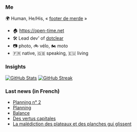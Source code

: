 ### Me

🌍 Human, He/His, « [footer de merde](https://open-time.net/post/2013/07/17/La-veritable-histoire-du-Footer-de-merde-) » 
* 🏠 https://open-time.net 
* 🛠️ Lead dev' of [dotclear](https://git.dotclear.org/dev/dotclear)
* 📷 photo, 🚲 vélo, 🏍️ moto 
* 🇫🇷 native, 🇬🇧 speaking, 🇪🇺 living

### Insights

[![GitHub Stats](https://github-readme-stats-sigma-five.vercel.app/api?username=franck-paul)](https://github.com/franck-paul)
[![GitHub Streak](https://github-readme-streak-stats.herokuapp.com?user=franck-paul)](https://git.io/streak-stats)

### Last news (in French)

<!-- BLOG-POST-LIST:START -->
- [Planning n° 2](https://open-time.net/post/2023/08/22/Planning-n-2)
- [Planning](https://open-time.net/post/2023/08/21/Planning)
- [Balance](https://open-time.net/post/2023/08/20/Balance)
- [Des vertus capitales](https://open-time.net/post/2023/08/19/Des-vertus-capitales)
- [La malédiction des plateaux et des planches gui glissent](https://open-time.net/post/2023/08/18/La-malediction-des-plateaux-et-des-planches-gui-glissent)
<!-- BLOG-POST-LIST:END -->
